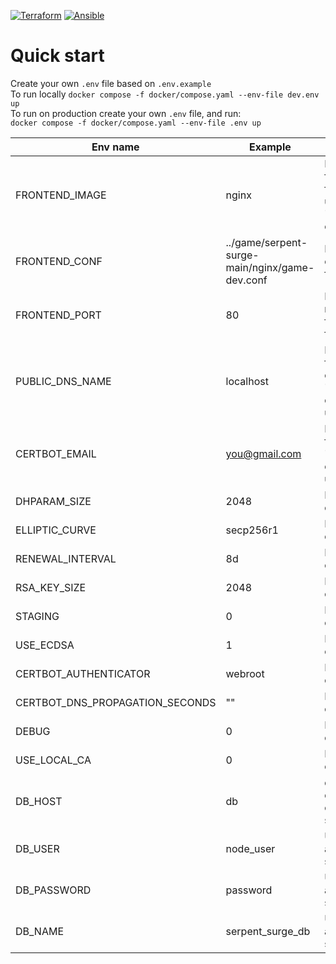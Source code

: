 [![Terraform](https://github.com/kopako/serpent-surge/actions/workflows/terraform.yaml/badge.svg)](https://github.com/kopako/serpent-surge/actions/workflows/terraform.yaml)
[![Ansible](https://github.com/kopako/serpent-surge/actions/workflows/ansible.yml/badge.svg)](https://github.com/kopako/serpent-surge/actions/workflows/ansible.yml)
# Quick start
Create your own `.env` file based on `.env.example`  
To run locally ```docker compose -f docker/compose.yaml --env-file dev.env up```  
To run on production create your own `.env` file, and run:  
```docker compose -f docker/compose.yaml --env-file .env up```

|Env name|Example|Description|
|--------|-------|-----------|
|FRONTEND_IMAGE|nginx|Docker image for frontend, for production use 'jonasal/nginx-certbot:latest'|
|FRONTEND_CONF|../game/serpent-surge-main/nginx/game-dev.conf|Nginx configuration file|
|FRONTEND_PORT|80|PORT used by nginx config file, use 443 for prod|
|PUBLIC_DNS_NAME|localhost|MANDATORY field, used for certbot when 'jonasal/nginx-certbot:latest' used|
|CERTBOT_EMAIL|you@gmail.com|MANDATORY field when 'jonasal/nginx-certbot:latest' used|
|DHPARAM_SIZE|2048|Default for certbot|
|ELLIPTIC_CURVE|secp256r1|Default for certbot|
|RENEWAL_INTERVAL|8d|Default for certbot|
|RSA_KEY_SIZE|2048|Default for certbot|
|STAGING|0|Default for certbot|
|USE_ECDSA|1|Default for certbot|
|CERTBOT_AUTHENTICATOR|webroot|Default for certbot|
|CERTBOT_DNS_PROPAGATION_SECONDS|""|Default for certbot|
|DEBUG|0|Default for certbot|
|USE_LOCAL_CA|0|Default for certbot|
|DB_HOST|db|depends on docker compose service name|
|DB_USER|node_user|Used by db and node service|
|DB_PASSWORD|password|Used by db and node service|
|DB_NAME|serpent_surge_db|Used by db and node service|
